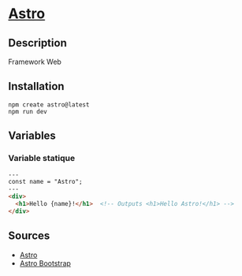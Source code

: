 # [Astro](readme.md)

## Description

Framework Web

## Installation

```console
npm create astro@latest
npm run dev
```

## Variables

### Variable statique

```html
---
const name = "Astro";
---
<div>
  <h1>Hello {name}!</h1>  <!-- Outputs <h1>Hello Astro!</h1> -->
</div>
```


## Sources

* [Astro](https://astro.build/)
* [Astro Bootstrap](https://astro-bootstrap.github.io/getting-started/)
